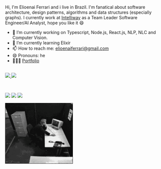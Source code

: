 Hi, I'm Elioenai Ferrari and i live in Brazil. I'm fanatical about software architecture, design patterns, algorithms and data structures (especially graphs). I currently work at [Intelliway](https://intelliway.com.br) as a Team Leader Software Engineer/AI Analyst, hope you like it 😄

- 🔭 I’m currently working on Typescript, Node.js, React.js, NLP, NLC and Computer Vision.
- 🌱 I’m currently learning Elixir
- 📫 How to reach me: elioenaiferrari@gmail.com
- 😄 Pronouns: he
- 👨🏽‍💻 [Portfolio](https://elioenai-ferrari.herokuapp.com)
  <br/>
  <br/>

<link rel="stylesheet" href="https://cdn.jsdelivr.net/gh/devicons/devicon@v2.13.0/devicon.min.css">

<div>
  <a href="https://github.com/ElioenaiFerrari">
  <img height="180em" src="https://github-readme-stats.vercel.app/api?username=ElioenaiFerrari&show_icons=true&theme=dracula&include_all_commits=true&count_private=true"/>
  <img height="180em" src="https://github-readme-stats.vercel.app/api/top-langs/?username=ElioenaiFerrari&layout=compact&langs_count=7&theme=dracula"/>
</div>

<div style="display: inline_block"><br>
  <i class="devicon-linux-plain colored"></i>
  <i class="devicon-javascript-plain colored"></i>
  <i class="devicon-typescript-plain colored"></i>
  <i class="devicon-nodejs-plain colored"></i>
  <i class="devicon-nestjs-plain colored"></i>
  <i class="devicon-vuejs-plain colored"></i>
  <i class="devicon-nuxtjs-plain colored"></i>
  <i class="devicon-react-plain colored"></i>
  <i class="devicon-nextjs-plain colored"></i>
  <i class="devicon-elixir-plain colored"></i>
  <i class="devicon-phoenix-plain colored"></i>
  <i class="devicon-python-plain colored"></i>
  <i class="devicon-mongodb-plain colored"></i>
  <i class="devicon-postgresql-plain colored"></i>
  <i class="devicon-apachekafka-original"></i>
  <i class="devicon-redis-original"></i>
  <i class="devicon-docker-plain colored"></i>
  <i class="devicon-kubernetes-plain colored"></i>
  <i class="devicon-googlecloud-plain colored"></i>
  <i class="devicon-heroku-plain colored"></i>
</div>
  
  ##
 
<div> 
  <a href="https://instagram.com/elioenai_ferrari" target="_blank"><img src="https://img.shields.io/badge/-Instagram-%23E4405F?style=for-the-badge&logo=instagram&logoColor=white" target="_blank"></a>
  <a href = "mailto:elioenaiferrari@gmail.com"><img src="https://img.shields.io/badge/-Gmail-%23333?style=for-the-badge&logo=gmail&logoColor=white" target="_blank"></a>
  <a href="https://www.linkedin.com/in/elioenai-ferrari-9a90a6173" target="_blank"><img src="https://img.shields.io/badge/-LinkedIn-%230077B5?style=for-the-badge&logo=linkedin&logoColor=white" target="_blank"></a> 
 
  ![Animation](animation.gif)
 
</div>
